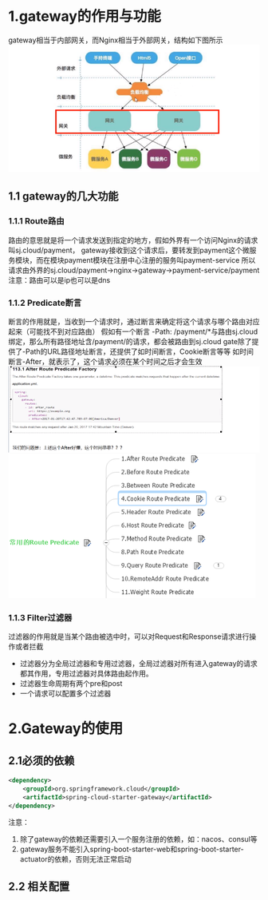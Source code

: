 # 1.gateway的作用与功能
gateway相当于内部网关，而Nginx相当于外部网关，结构如下图所示
![gateway在微服务中架构位置](img/1.png)
## 1.1 gateway的几大功能
### 1.1.1 Route路由
路由的意思就是将一个请求发送到指定的地方，假如外界有一个访问Nginx的请求叫sj.cloud/payment，
gateway接收到这个请求后，要转发到payment这个微服务模块，而在模块payment模块在注册中心注册的服务叫payment-service
所以请求由外界的sj.cloud/payment->nginx->gateway->payment-service/payment
注意：路由可以是ip也可以是dns
### 1.1.2 Predicate断言
断言的作用就是，当收到一个请求时，通过断言来确定将这个请求与哪个路由对应起来（可能找不到对应路由）
假如有一个断言
-Path: /payment/*与路由sj.cloud绑定，那么所有路径地址含/payment/的请求，都会被路由到sj.cloud
gate除了提供了-Path的URL路径地址断言，还提供了如时间断言，Cookie断言等等
如时间断言-After，就表示了，这个请求必须在某个时间之后才会生效
![after断言](img/2.png)
![gate提供的常用断言](img/3.png)
### 1.1.3 Filter过滤器
过滤器的作用就是当某个路由被选中时，可以对Request和Response请求进行操作或者拦截
* 过滤器分为全局过滤器和专用过滤器，全局过滤器对所有进入gateway的请求都其作用，专用过滤器对具体路由起作用。
* 过滤器生命周期有两个pre和post
* 一个请求可以配置多个过滤器

# 2.Gateway的使用
## 2.1必须的依赖
```xml
<dependency>
    <groupId>org.springframework.cloud</groupId>
    <artifactId>spring-cloud-starter-gateway</artifactId>
</dependency>
```
注意：
1. 除了gateway的依赖还需要引入一个服务注册的依赖，如：nacos、consul等
2. gateway服务不能引入spring-boot-starter-web和spring-boot-starter-actuator的依赖，否则无法正常启动
## 2.2 相关配置
```yaml

```